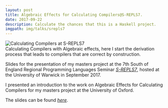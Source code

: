 ```yaml
---
layout: post
title: Algebraic Effects for Calculating Compilers@S-REPLS7.
date: 2017-09-22
description: Calculate the chances that this is a Haskell project.
imgpath: img/talks/srepls7
---
```

<div class="img_row">
	<img class="col three" src="{{ site.baseurl }}/{{ page.imgpath }}/srepls7.jpg" alt="Calculating Compilers at S-REPLS7"/>
</div>
<div class="col three caption">
	Calculating Compilers with Algebraic effects, here I start the derivation process that leads to compilers that are correct by construction.
</div>

Slides for the presentation of my masters project at the 7th South of England Regional Programming Languages Seminar [_S-REPLS7_](https://www2.warwick.ac.uk/fac/sci/dcs/events/srepls7/programme), hosted at the University of Warwick in September 2017.

I presented an introduction to the work on Algebraic Effects for Calculating Compilers for my masters project at the University of Oxford. 

The slides can be found [_here_](https://github.com/lukeg101/Talks/blob/master/AlgbraicEffectsCalculatingCompilers.pdf).

